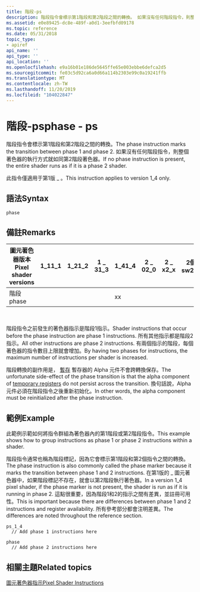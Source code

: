 ```yaml
---
title: 階段-ps
description: 階段指令會標示第1階段和第2階段之間的轉換。 如果沒有任何階段指令，則整個著色器的執行方式就如同第2階段著色器。
ms.assetid: e0e89425-dc8e-489f-a0d1-3eefbfd09178
ms.topic: reference
ms.date: 05/31/2018
topic_type:
- apiref
api_name: ''
api_type: ''
api_location: ''
ms.openlocfilehash: e9a16b01e186de5645ffe65e003ebbe6defca2d5
ms.sourcegitcommit: fe03c5d92ca6a0d66a114b2303e99c0a19241ffb
ms.translationtype: MT
ms.contentlocale: zh-TW
ms.lasthandoff: 11/20/2019
ms.locfileid: "104022847"
---
```

# <a name="phase---ps"></a><span data-ttu-id="07d9b-104">階段-ps</span><span class="sxs-lookup"><span data-stu-id="07d9b-104">phase - ps</span></span>

<span data-ttu-id="07d9b-105">階段指令會標示第1階段和第2階段之間的轉換。</span><span class="sxs-lookup"><span data-stu-id="07d9b-105">The phase instruction marks the transition between phase 1 and phase 2.</span></span> <span data-ttu-id="07d9b-106">如果沒有任何階段指令，則整個著色器的執行方式就如同第2階段著色器。</span><span class="sxs-lookup"><span data-stu-id="07d9b-106">If no phase instruction is present, the entire shader runs as if it is a phase 2 shader.</span></span>

<span data-ttu-id="07d9b-107">此指令僅適用于第1版 \_ 。</span><span class="sxs-lookup"><span data-stu-id="07d9b-107">This instruction applies to version 1\_4 only.</span></span>

## <a name="syntax"></a><span data-ttu-id="07d9b-108">語法</span><span class="sxs-lookup"><span data-stu-id="07d9b-108">Syntax</span></span>


```
phase
```



## <a name="remarks"></a><span data-ttu-id="07d9b-109">備註</span><span class="sxs-lookup"><span data-stu-id="07d9b-109">Remarks</span></span>



| <span data-ttu-id="07d9b-110">圖元著色器版本</span><span class="sxs-lookup"><span data-stu-id="07d9b-110">Pixel shader versions</span></span> | <span data-ttu-id="07d9b-111">1\_1</span><span class="sxs-lookup"><span data-stu-id="07d9b-111">1\_1</span></span> | <span data-ttu-id="07d9b-112">1\_2</span><span class="sxs-lookup"><span data-stu-id="07d9b-112">1\_2</span></span> | <span data-ttu-id="07d9b-113">1 \_ 3</span><span class="sxs-lookup"><span data-stu-id="07d9b-113">1\_3</span></span> | <span data-ttu-id="07d9b-114">1\_4</span><span class="sxs-lookup"><span data-stu-id="07d9b-114">1\_4</span></span> | <span data-ttu-id="07d9b-115">2 \_ 0</span><span class="sxs-lookup"><span data-stu-id="07d9b-115">2\_0</span></span> | <span data-ttu-id="07d9b-116">2 \_ x</span><span class="sxs-lookup"><span data-stu-id="07d9b-116">2\_x</span></span> | <span data-ttu-id="07d9b-117">2個 \_ sw</span><span class="sxs-lookup"><span data-stu-id="07d9b-117">2\_sw</span></span> | <span data-ttu-id="07d9b-118">3 \_ 0</span><span class="sxs-lookup"><span data-stu-id="07d9b-118">3\_0</span></span> | <span data-ttu-id="07d9b-119">3個 \_ sw</span><span class="sxs-lookup"><span data-stu-id="07d9b-119">3\_sw</span></span> |
|-----------------------|------|------|------|------|------|------|-------|------|-------|
| <span data-ttu-id="07d9b-120">階段</span><span class="sxs-lookup"><span data-stu-id="07d9b-120">phase</span></span>                 |      |      |      | <span data-ttu-id="07d9b-121">x</span><span class="sxs-lookup"><span data-stu-id="07d9b-121">x</span></span>    |      |      |       |      |       |



 

<span data-ttu-id="07d9b-122">階段指令之前發生的著色器指示是階段1指示。</span><span class="sxs-lookup"><span data-stu-id="07d9b-122">Shader instructions that occur before the phase instruction are phase 1 instructions.</span></span> <span data-ttu-id="07d9b-123">所有其他指示都是階段2指示。</span><span class="sxs-lookup"><span data-stu-id="07d9b-123">All other instructions are phase 2 instructions.</span></span> <span data-ttu-id="07d9b-124">有兩個指示的階段，每個著色器的指令數目上限就會增加。</span><span class="sxs-lookup"><span data-stu-id="07d9b-124">By having two phases for instructions, the maximum number of instructions per shader is increased.</span></span>

<span data-ttu-id="07d9b-125">階段轉換的副作用是， [暫存](dx9-graphics-reference-asm-ps-registers-ps-1-x.md) 暫存器的 Alpha 元件不會跨轉換保存。</span><span class="sxs-lookup"><span data-stu-id="07d9b-125">The unfortunate side-effect of the phase transition is that the alpha component of [temporary registers](dx9-graphics-reference-asm-ps-registers-ps-1-x.md) do not persist across the transition.</span></span> <span data-ttu-id="07d9b-126">換句話說，Alpha 元件必須在階段指令之後重新初始化。</span><span class="sxs-lookup"><span data-stu-id="07d9b-126">In other words, the alpha component must be reinitialized after the phase instruction.</span></span>

## <a name="example"></a><span data-ttu-id="07d9b-127">範例</span><span class="sxs-lookup"><span data-stu-id="07d9b-127">Example</span></span>

<span data-ttu-id="07d9b-128">此範例示範如何將指令群組為著色器內的第1階段或第2階段指令。</span><span class="sxs-lookup"><span data-stu-id="07d9b-128">This example shows how to group instructions as phase 1 or phase 2 instructions within a shader.</span></span>

<span data-ttu-id="07d9b-129">階段指令通常也稱為階段標記，因為它會標示第1階段和第2個指令之間的轉換。</span><span class="sxs-lookup"><span data-stu-id="07d9b-129">The phase instruction is also commonly called the phase marker because it marks the transition between phase 1 and 2 instructions.</span></span> <span data-ttu-id="07d9b-130">在第1版的 \_ 圖元著色器中，如果階段標記不存在，就會以第2階段執行著色器。</span><span class="sxs-lookup"><span data-stu-id="07d9b-130">In a version 1\_4 pixel shader, if the phase marker is not present, the shader is run as if it is running in phase 2.</span></span> <span data-ttu-id="07d9b-131">這點很重要，因為階段1和2的指示之間有差異，並註冊可用性。</span><span class="sxs-lookup"><span data-stu-id="07d9b-131">This is important because there are differences between phase 1 and 2 instructions and register availability.</span></span> <span data-ttu-id="07d9b-132">所有參考部分都會注明差異。</span><span class="sxs-lookup"><span data-stu-id="07d9b-132">The differences are noted throughout the reference section.</span></span>


```
ps_1_4
  // Add phase 1 instructions here

phase
  // Add phase 2 instructions here
```



## <a name="related-topics"></a><span data-ttu-id="07d9b-133">相關主題</span><span class="sxs-lookup"><span data-stu-id="07d9b-133">Related topics</span></span>

<dl> <dt>

[<span data-ttu-id="07d9b-134">圖元著色器指示</span><span class="sxs-lookup"><span data-stu-id="07d9b-134">Pixel Shader Instructions</span></span>](dx9-graphics-reference-asm-ps-instructions.md)
</dt> </dl>

 

 





